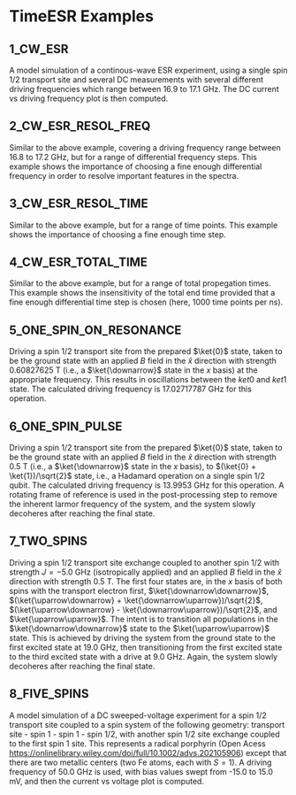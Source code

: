 # TimeESR Examples

## 1_CW_ESR
A model simulation of a continous-wave ESR experiment, using a single spin 1/2 transport site and several DC measurements with several different driving frequencies which range between 16.9 to 17.1 GHz. The DC current vs driving frequency plot is then computed.

## 2_CW_ESR_RESOL_FREQ
Similar to the above example, covering a driving frequency range between 16.8 to 17.2 GHz, but for a range of differential frequency steps. This example shows the importance of choosing a fine enough differential frequency in order to resolve important features in the spectra.

## 3_CW_ESR_RESOL_TIME
Similar to the above example, but for a range of time points. This example shows the importance of choosing a fine enough time step.

## 4_CW_ESR_TOTAL_TIME
Similar to the above example, but for a range of total propegation times. This example shows the insensitivity of the total end time provided that a fine enough differential time step is chosen (here, 1000 time points per ns).

## 5_ONE_SPIN_ON_RESONANCE
Driving a spin 1/2 transport site from the prepared $\ket{0}$ state, taken to be the ground state with an applied $B$ field in the $\hat{x}$ direction with strength 0.60827625 T (i.e., a $\ket{\downarrow}$ state in the $x$ basis) at the appropriate frequency. This results in oscillations between the $ket{0}$ and $ket{1}$ state. The calculated driving frequency is 17.02717787 GHz for this operation.

## 6_ONE_SPIN_PULSE
Driving a spin 1/2 transport site from the prepared $\ket{0}$ state, taken to be the ground state with an applied $B$ field in the $\hat{x}$ direction with strength 0.5 T (i.e., a $\ket{\downarrow}$ state in the $x$ basis), to $(\ket{0} + \ket{1})/\sqrt{2}$ state, i.e., a Hadamard operation on a single spin 1/2 qubit. The calculated driving frequency is 13.9953 GHz for this operation. A rotating frame of reference is used in the post-processing step to remove the inherent larmor frequency of the system, and the system slowly decoheres after reaching the final state.

## 7_TWO_SPINS
Driving a spin 1/2 transport site exchange coupled to another spin 1/2 with strength $J = -5.0$ GHz (isotropically applied) and an applied $B$ field in the $\hat{x}$ direction with strength 0.5 T. The first four states are, in the $x$ basis of both spins with the transport electron first, $\ket{\downarrow\downarrow}$, $(\ket{\uparrow\downarrow} + \ket{\downarrow\uparrow})/\sqrt{2}$, $(\ket{\uparrow\downarrow} - \ket{\downarrow\uparrow})/\sqrt{2}$, and $\ket{\uparrow\uparrow}$. The intent is to transition all populations in the $\ket{\downarrow\downarrow}$ state to the $\ket{\uparrow\uparrow}$ state. This is achieved by driving the system from the ground state to the first excited state at 19.0 GHz, then transitioning from the first excited state to the third excited state with a drive at 9.0 GHz. Again, the system slowly decoheres after reaching the final state.

## 8_FIVE_SPINS
A model simulation of a DC sweeped-voltage experiment for a spin 1/2 transport site coupled to a spin system of the following geometry: transport site - spin 1 - spin 1 - spin 1/2, with another spin 1/2 site exchange coupled to the first spin 1 site. This represents a radical porphyrin (Open Acess https://onlinelibrary.wiley.com/doi/full/10.1002/advs.202105906) except that there are two metallic centers (two Fe atoms, each with $S=1$). A driving frequency of 50.0 GHz is used, with bias values swept from -15.0 to 15.0 mV, and then the current vs voltage plot is computed.
